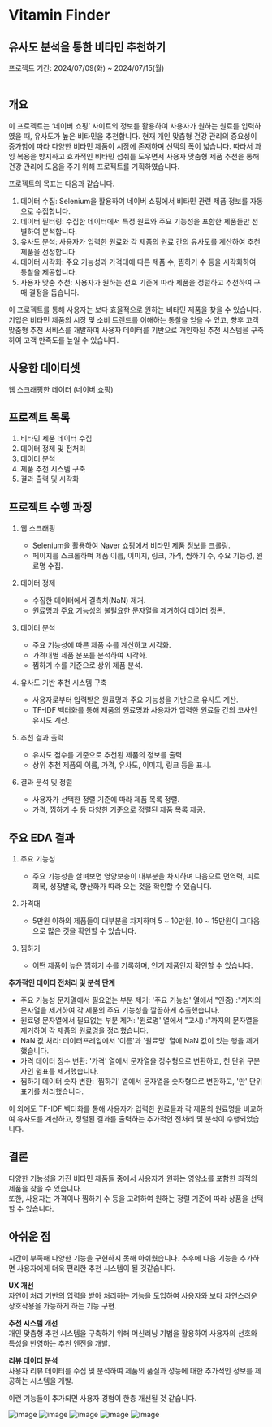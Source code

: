 # Vitamin Finder
## 유사도 분석을 통한 비타민 추천하기
프로젝트 기간: 2024/07/09(화) ~ 2024/07/15(월)  
<br/>
## 개요
이 프로젝트는 ‘네이버 쇼핑’ 사이트의 정보를 활용하여 사용자가 원하는 원료를 입력하였을 때, 유사도가 높은 비타민을 추천합니다. 현재 개인 맞춤형 건강 관리의 중요성이 증가함에 따라 다양한 비타민 제품이 시장에 존재하며 선택의 폭이 넓습니다. 따라서 과잉 복용을 방지하고 효과적인 비타민 섭취를 도우면서 사용자 맞춤형 제품 추천을 통해 건강 관리에 도움을 주기 위해 프로젝트를 기획하였습니다.  

프로젝트의 목표는 다음과 같습니다.
1. 데이터 수집: Selenium을 활용하여 네이버 쇼핑에서 비타민 관련 제품 정보를 자동으로 수집합니다.
2. 데이터 필터링: 수집한 데이터에서 특정 원료와 주요 기능성을 포함한 제품들만 선별하여 분석합니다.
3. 유사도 분석: 사용자가 입력한 원료와 각 제품의 원료 간의 유사도를 계산하여 추천 제품을 선정합니다.
4. 데이터 시각화: 주요 기능성과 가격대에 따른 제품 수, 찜하기 수 등을 시각화하여 통찰을 제공합니다.
5. 사용자 맞춤 추천: 사용자가 원하는 선호 기준에 따라 제품을 정렬하고 추천하여 구매 결정을 돕습니다.

이 프로젝트를 통해 사용자는 보다 효율적으로 원하는 비타민 제품을 찾을 수 있습니다. 기업은 비타민 제품의 시장 및 소비 트렌드를 이해하는 통찰을 얻을 수 있고, 향후 고객 맞춤형 추천 서비스를 개발하여 사용자 데이터를 기반으로 개인화된 추천 시스템을 구축하여 고객 만족도를 높일 수 있습니다.
<br/>
## 사용한 데이터셋
웹 스크래핑한 데이터 (네이버 쇼핑)
<br/>

## 프로젝트 목록
1. 비타민 제품 데이터 수집
2. 데이터 정제 및 전처리
3. 데이터 분석
4. 제품 추천 시스템 구축
5. 결과 출력 및 시각화  

## 프로젝트 수행 과정
1. 웹 스크래핑
    - Selenium을 활용하여 Naver 쇼핑에서 비타민 제품 정보를 크롤링.
    - 페이지를 스크롤하며 제품 이름, 이미지, 링크, 가격, 찜하기 수, 주요 기능성, 원료명 수집.

2. 데이터 정제
    - 수집한 데이터에서 결측치(NaN) 제거.
    - 원료명과 주요 기능성의 불필요한 문자열을 제거하여 데이터 정돈.

3. 데이터 분석
    - 주요 기능성에 따른 제품 수를 계산하고 시각화.
    - 가격대별 제품 분포를 분석하여 시각화.
    - 찜하기 수를 기준으로 상위 제품 분석.

4. 유사도 기반 추천 시스템 구축
    - 사용자로부터 입력받은 원료명과 주요 기능성을 기반으로 유사도 계산.
    - TF-IDF 벡터화를 통해 제품의 원료명과 사용자가 입력한 원료들 간의 코사인 유사도 계산.

5. 추천 결과 출력
    - 유사도 점수를 기준으로 추천된 제품의 정보를 출력.
    - 상위 추천 제품의 이름, 가격, 유사도, 이미지, 링크 등을 표시.

6. 결과 분석 및 정렬
    - 사용자가 선택한 정렬 기준에 따라 제품 목록 정렬.
    - 가격, 찜하기 수 등 다양한 기준으로 정렬된 제품 목록 제공.  

## 주요 EDA 결과
1. 주요 기능성
    - 주요 기능성을 살펴보면 영양보충이 대부분을 차지하며 다음으로 면역력, 피로회복, 성장발육, 향산화가 따라 오는 것을 확인할 수 있습니다.
  
2. 가격대
    - 5만원 이하의 제품들이 대부분을 차지하며 5 ~ 10만원, 10 ~ 15만원이 그다음으로 많은 것을 확인할 수 있습니다.
  
3. 찜하기
    - 어떤 제품이 높은 찜하기 수를 기록하며, 인기 제품인지 확인할 수 있습니다.

**추가적인 데이터 전처리 및 분석 단계**
  - 주요 기능성 문자열에서 필요없는 부분 제거: '주요 기능성' 열에서 "인증) :"까지의 문자열을 제거하여 각 제품의 주요 기능성을 깔끔하게 추출했습니다.
  - 원료명 문자열에서 필요없는 부분 제거: '원료명' 열에서 "고시) :"까지의 문자열을 제거하여 각 제품의 원료명을 정리했습니다.  
  - NaN 값 처리: 데이터프레임에서 '이름'과 '원료명' 열에 NaN 값이 있는 행을 제거했습니다.  
  - 가격 데이터 정수 변환: '가격' 열에서 문자열을 정수형으로 변환하고, 천 단위 구분자인 쉼표를 제거했습니다.
  - 찜하기 데이터 숫자 변환: '찜하기' 열에서 문자열을 숫자형으로 변환하고, '만' 단위 표기를 처리했습니다.

이 외에도 TF-IDF 벡터화를 통해 사용자가 입력한 원료들과 각 제품의 원료명을 비교하여 유사도를 계산하고, 정렬된 결과를 출력하는 추가적인 전처리 및 분석이 수행되었습니다.
## 결론
다양한 기능성을 가진 비타민 제품들 중에서 사용자가 원하는 영양소를 포함한 최적의 제품을 찾을 수 있습니다.  
또한, 사용자는 가격이나 찜하기 수 등을 고려하여 원하는 정렬 기준에 따라 상품을 선택할 수 있습니다.

## 아쉬운 점
시간이 부족해 다양한 기능을 구현하지 못해 아쉬웠습니다. 추후에 다음 기능을 추가하면 사용자에게 더욱 편리한 추천 시스템이 될 것같습니다.  

**UX 개선**    
자연어 처리 기반의 입력을 받아 처리하는 기능을 도입하여 사용자와 보다 자연스러운 상호작용을 가능하게 하는 기능 구현.

**추천 시스템 개선**  
개인 맞춤형 추천 시스템을 구축하기 위해 머신러닝 기법을 활용하여 사용자의 선호와 특성을 반영하는 추천 엔진을 개발.

**리뷰 데이터 분석**  
사용자 리뷰 데이터를 수집 및 분석하여 제품의 품질과 성능에 대한 추가적인 정보를 제공하는 시스템을 개발.

이런 기능들이 추가되면 사용자 경험이 한층 개선될 것 같습니다.

![image](https://github.com/user-attachments/assets/48d8c096-6812-471e-bae1-a8be6bddd90f)
![image](https://github.com/user-attachments/assets/c30b807d-f0be-4e42-93d5-3c156c9de577)
![image](https://github.com/user-attachments/assets/74d6f710-b19a-4a0e-b5d5-e75a79a90fb6)
![image](https://github.com/user-attachments/assets/6dcf4dcd-b482-483c-906c-0aa46c0431ff)
![image](https://github.com/user-attachments/assets/50176187-86e5-4dd5-b447-7e0b4e7f7e00)
